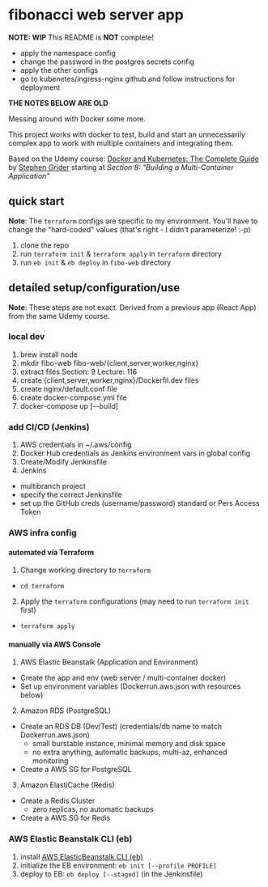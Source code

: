 # fibonacci web server app

**NOTE: WIP** This README is **NOT** complete!

- apply the namespace config
- change the password in the postgres secrets config
- apply the other configs
- go to kubenetes/ingress-nginx github and follow instructions for deployment

**THE NOTES BELOW ARE OLD**


Messing around with Docker some more.

This project works with docker to test, build and start an unnecessarily complex app to work with multiple containers and integrating them.

Based on the Udemy course:
[Docker and Kubernetes: The Complete Guide](https://www.udemy.com/course/docker-and-kubernetes-the-complete-guide)
by [Stephen Grider](https://www.udemy.com/user/sgslo/)
starting at *Section 8: "Building a Multi-Container Application"*

## quick start
**Note**: The `terraform` configs are specific to my environment. You'll have to change the "hard-coded" values (that's right - I didn't parameterize! :-p)

 1. clone the repo
 2. run `terraform init` & `terraform apply` in `terraform` directory
 3. run `eb init` & `eb deploy` in `fibo-web` directory

## detailed setup/configuration/use
**Note**: These steps are not exact. Derived from a previous app (React App) from the same Udemy course.

### local dev

 1. brew install node
 2. mkdir fibo-web fibo-web/{client,server,worker,nginx}
 3. extract files Section: 9 Lecture: 116
 4. create {client,server,worker,nginx}/Dockerfil.dev files
 5. create nginx/default.conf file
 6. create docker-compose.yml file
 7. docker-compose up [--build]

### add CI/CD (Jenkins)

 1. AWS credentials in ~/.aws/config
 2. Docker Hub credentials as Jenkins environment vars in global config
 3. Create/Modify Jenkinsfile
 4. Jenkins
   * multibranch project
   * specify the correct Jenkinsfile
   * set up the GitHub creds (username/password) standard or Pers Access Token

### AWS infra config

#### automated via Terraform

 1. Change working directory to `terraform`
   * `cd terraform`
 2. Apply the `terraform` configurations (may need to run `terraform init` first)
   * `terraform apply`

#### manually via AWS Console

 1. AWS Elastic Beanstalk (Application and Environment)
   * Create the app and env (web server / multi-container docker)
   * Set up environment variables (Dockerrun.aws.json with resources below)
 2. Amazon RDS (PostgreSQL)
   * Create an RDS DB (Dev/Test) (credentials/db name to match Dockerrun.aws.json)
     - small burstable instance, minimal memory and disk space
     - no extra anything, automatic backups, multi-az, enhanced monitoring
   * Create a AWS SG for PostgreSQL
 3. Amazon ElastiCache (Redis)
   * Create a Redis Cluster
     - zero replicas, no automatic backups
   * Create a AWS SG for Redis

### AWS Elastic Beanstalk CLI (eb)

 1. install [AWS ElasticBeanstalk CLI (eb)](https://github.com/aws/aws-elastic-beanstalk-cli-setup.git)
 2. initialize the EB environment: `eb init [--profile PROFILE]`
 3. deploy to EB: `eb deploy [--staged]`  (in the Jenkinsfile)
